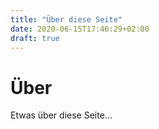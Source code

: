 ```yaml
---
title: "Über diese Seite"
date: 2020-06-15T17:46:29+02:00
draft: true
---
```


# Über

Etwas über diese Seite...

